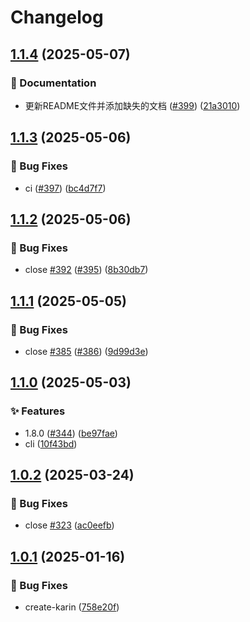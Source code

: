 # Changelog

## [1.1.4](https://github.com/KarinJS/Karin/compare/cli-v1.1.3...cli-v1.1.4) (2025-05-07)


### 📝 Documentation

* 更新README文件并添加缺失的文档 ([#399](https://github.com/KarinJS/Karin/issues/399)) ([21a3010](https://github.com/KarinJS/Karin/commit/21a30101f1e41dfa35db1a70d18ac2f60df35611))

## [1.1.3](https://github.com/KarinJS/Karin/compare/cli-v1.1.2...cli-v1.1.3) (2025-05-06)


### 🐛 Bug Fixes

* ci ([#397](https://github.com/KarinJS/Karin/issues/397)) ([bc4d7f7](https://github.com/KarinJS/Karin/commit/bc4d7f7d09f9165bff9fef3d1706c7f261dc7e56))

## [1.1.2](https://github.com/KarinJS/Karin/compare/cli-v1.1.1...cli-v1.1.2) (2025-05-06)


### 🐛 Bug Fixes

* close [#392](https://github.com/KarinJS/Karin/issues/392) ([#395](https://github.com/KarinJS/Karin/issues/395)) ([8b30db7](https://github.com/KarinJS/Karin/commit/8b30db7116363e1771d4716e1d03fd23336de58a))

## [1.1.1](https://github.com/KarinJS/Karin/compare/cli-v1.1.0...cli-v1.1.1) (2025-05-05)


### 🐛 Bug Fixes

* close [#385](https://github.com/KarinJS/Karin/issues/385) ([#386](https://github.com/KarinJS/Karin/issues/386)) ([9d99d3e](https://github.com/KarinJS/Karin/commit/9d99d3e4e4ce857dbc4b04915c834969a5bc0d5f))

## [1.1.0](https://github.com/KarinJS/Karin/compare/cli-v1.0.2...cli-v1.1.0) (2025-05-03)


### ✨ Features

* 1.8.0 ([#344](https://github.com/KarinJS/Karin/issues/344)) ([be97fae](https://github.com/KarinJS/Karin/commit/be97fae5815b808b3453853c9ed6929540f2b340))
* cli ([10f43bd](https://github.com/KarinJS/Karin/commit/10f43bd85e9b47c7d1465ea366c140178bfa860d))

## [1.0.2](https://github.com/KarinJS/Karin/compare/cli-v1.0.1...cli-v1.0.2) (2025-03-24)


### 🐛 Bug Fixes

* close [#323](https://github.com/KarinJS/Karin/issues/323) ([ac0eefb](https://github.com/KarinJS/Karin/commit/ac0eefbca83868cbd9df254a53d9e0e00d03ada5))

## [1.0.1](https://github.com/KarinJS/Karin/compare/cli-v1.0.0...cli-v1.0.1) (2025-01-16)


### 🐛 Bug Fixes

* create-karin ([758e20f](https://github.com/KarinJS/Karin/commit/758e20f2d824d23a998fe85c02883e1db53148f9))
